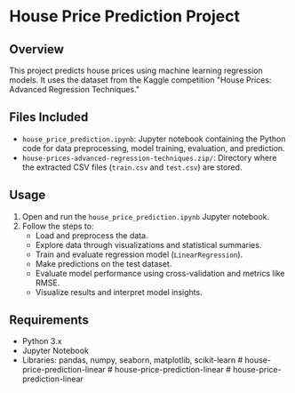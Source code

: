 # House Price Prediction Project

## Overview
This project predicts house prices using machine learning regression models. It uses the dataset from the Kaggle competition "House Prices: Advanced Regression Techniques."

## Files Included
- `house_price_prediction.ipynb`: Jupyter notebook containing the Python code for data preprocessing, model training, evaluation, and prediction.
- `house-prices-advanced-regression-techniques.zip/`: Directory where the extracted CSV files (`train.csv` and `test.csv`) are stored.

## Usage
1. Open and run the `house_price_prediction.ipynb` Jupyter notebook.
2. Follow the steps to:
   - Load and preprocess the data.
   - Explore data through visualizations and statistical summaries.
   - Train and evaluate regression model (`LinearRegression`).
   - Make predictions on the test dataset.
   - Evaluate model performance using cross-validation and metrics like RMSE.
   - Visualize results and interpret model insights.

## Requirements
- Python 3.x
- Jupyter Notebook
- Libraries: pandas, numpy, seaborn, matplotlib, scikit-learn
#   h o u s e - p r i c e - p r e d i c t i o n - l i n e a r  
 #   h o u s e - p r i c e - p r e d i c t i o n - l i n e a r  
 #   h o u s e - p r i c e - p r e d i c t i o n - l i n e a r  
 